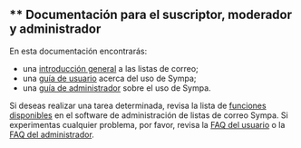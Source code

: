 ** Documentación para el suscriptor, moderador y administrador
--------------------------------------------------------------

En esta documentación encontrarás:

-   una [introducción general](help/introduction.md) a las listas de correo;
-   una [guía de usuario](help/user.md) acerca del uso de Sympa;
-   una [guía de administrador](help/admin.md) sobre el uso de Sympa.

Si deseas realizar una tarea determinada, revisa la lista de [funciones disponibles](help/introduction#features.md) en el software de administración de listas de correo Sympa.
Si experimentas cualquier problema, por favor, revisa la [FAQ del usuario](help/faquser.md) o la [FAQ del administrador](help/faqadmin.md).
